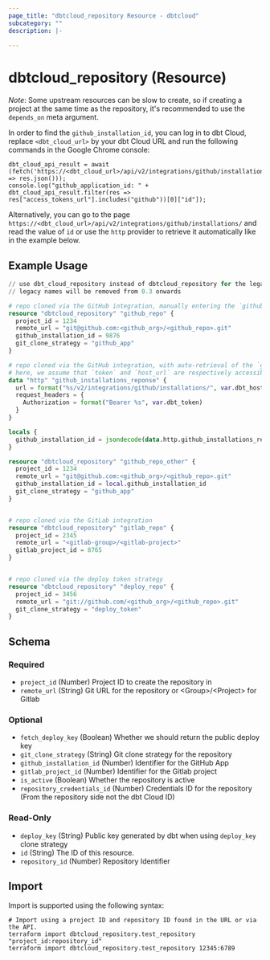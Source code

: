 ```yaml
---
page_title: "dbtcloud_repository Resource - dbtcloud"
subcategory: ""
description: |-
  
---
```


# dbtcloud_repository (Resource)

*Note*: Some upstream resources can be slow to create, so if creating a project at
the same time as the repository, it's recommended to use the `depends_on` meta argument.

In order to find the `github_installation_id`, you can log in to dbt Cloud, replace `<dbt_cloud_url>` by your dbt Cloud
URL and run the following commands in the Google Chrome console:

```console
dbt_cloud_api_result = await (fetch('https://<dbt_cloud_url>/api/v2/integrations/github/installations/').then(res => res.json()));
console.log("github_application_id: " + dbt_cloud_api_result.filter(res => res["access_tokens_url"].includes("github"))[0]["id"]);
```

Alternatively, you can go to the page `https://<dbt_cloud_url>/api/v2/integrations/github/installations/` and read the
value of `id`  or use the `http` provider to retrieve it automatically like in the example below.

## Example Usage

```terraform
// use dbt_cloud_repository instead of dbtcloud_repository for the legacy resource names
// legacy names will be removed from 0.3 onwards

# repo cloned via the GitHub integration, manually entering the `github_installation_id`
resource "dbtcloud_repository" "github_repo" {
  project_id = 1234
  remote_url = "git@github.com:<github_org>/<github_repo>.git"
  github_installation_id = 9876
  git_clone_strategy = "github_app"
}

# repo cloned via the GitHub integration, with auto-retrieval of the `github_installation_id`
# here, we assume that `token` and `host_url` are respectively accessible via `var.dbt_token` and `var.dbt_host_url`
data "http" "github_installations_reponse" {
  url = format("%s/v2/integrations/github/installations/", var.dbt_host_url)
  request_headers = {
    Authorization = format("Bearer %s", var.dbt_token)
  }
}

locals {
  github_installation_id = jsondecode(data.http.github_installations_reponse.response_body)[0].id
}

resource "dbtcloud_repository" "github_repo_other" {
  project_id = 1234
  remote_url = "git@github.com:<github_org>/<github_repo>.git"
  github_installation_id = local.github_installation_id
  git_clone_strategy = "github_app"
}


# repo cloned via the GitLab integration
resource "dbtcloud_repository" "gitlab_repo" {
  project_id = 2345
  remote_url = "<gitlab-group>/<gitlab-project>"
  gitlab_project_id = 8765
}


# repo cloned via the deploy token strategy
resource "dbtcloud_repository" "deploy_repo" {
  project_id = 3456
  remote_url = "git://github.com/<github_org>/<github_repo>.git"
  git_clone_strategy = "deploy_token"
}
```

<!-- schema generated by tfplugindocs -->
## Schema

### Required

- `project_id` (Number) Project ID to create the repository in
- `remote_url` (String) Git URL for the repository or \<Group>/\<Project> for Gitlab

### Optional

- `fetch_deploy_key` (Boolean) Whether we should return the public deploy key
- `git_clone_strategy` (String) Git clone strategy for the repository
- `github_installation_id` (Number) Identifier for the GitHub App
- `gitlab_project_id` (Number) Identifier for the Gitlab project
- `is_active` (Boolean) Whether the repository is active
- `repository_credentials_id` (Number) Credentials ID for the repository (From the repository side not the dbt Cloud ID)

### Read-Only

- `deploy_key` (String) Public key generated by dbt when using `deploy_key` clone strategy
- `id` (String) The ID of this resource.
- `repository_id` (Number) Repository Identifier

## Import

Import is supported using the following syntax:

```shell
# Import using a project ID and repository ID found in the URL or via the API.
terraform import dbtcloud_repository.test_repository "project_id:repository_id"
terraform import dbtcloud_repository.test_repository 12345:6789
```
